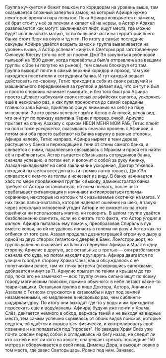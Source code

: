 Группа кучкуется и бежит пешком по коридорам на уровень выше, там оказывается сложный запертый замок, на который Афиире нужно некоторое время и пара попыток. Пока Афиира ковыряется с замком, её брат стоит у неё за плечом и капает ей на нервы, а Астор и Азахал развлекаются как могут: заклинивают лифт, ищут места, где можно будет использовать магию, тк по большей части на территории всего банка стоит блок на оную и тд и тп. 
По итогу в самые последние секунды Афиире удаётся вскрыть замок и группа вываливается на уровень выше, а Астор успевает кинуть в Светорыцаря заготовленную Силовую Клетку (это на неё он просил Джо'Эл закупиться рубиновой пыльцой на 1500 деняг, когда перевёртыш был/а отправлен/а за вещами группы к Эре (и попутно на рынок)), тем самым блокируя его там. 
Группа выходит почти в самый верхний коридор и проход, там уже находятся посетители и сотрудники банка. И тут каждый решает действовать по-своему, Тетис приходит в себя из своих раздумий и машинального передвижения за группой и делает вид, что он тут и был и просто спокойно начинает выходить, и без того быстрая Афиира просто щёлкает каблуками своих новых эльфийских сапогов, ускоряясь ещё в несколько раз, и как пуля проносится до самой середины главного зала Банка, привлекая фокус внимания на себя на пару мгновений. За это время успевает выйти Астор с Анникой, делая вид, что они тут по приказу капитана Карии и провер_очкой, Ариулис прыгает на спину Азахалу с криком НЕСИ МЕНЯ МОЙ РАБ, Тетис плюёт на пол и тоже _ускоряется_, оказываясь сначала вровень с Афиирой, а потом они оба просто выбегают из Банка наружу в разные стороны, Афиира налево, Тетис направо. Афиира ныряет в тени дерева, растущего у банка и переходящие в тени от стены самого банка, и сливается с ними, параллельно связываясь с Мраком и прося его найти её и приблизиться. 
Астор пытается обманывать сотрудников банка, сначала успешно, а потом нет, и волочит с собой за руку Аннику, Азахал накладывает на себя заклинание ускорения, Доктор тяжёлой походкой пытается всех догнать (и громко латно топает), Джо'Эл сливается с кем-то из толпы и исчезает из виду. 
В банке начинается хаос по мере продвижения группы к выходу, администратор банка требует от Астора остановиться, но всем плевать, после чего срабатывает сигнализация и начинают активироваться големы-охранники, некоторые из которых так называемые охотники на магов. У них такая палка-хваталка, которая надевает ошейник на шею, в такую через несколько мгновений угодит Астор и не сможет из-за этого ошейника ни использовать магию, ни говорить. В целом группе удаётся безболезненно свинтить, если не считать того факта, что Астор _угодил в капкан_. Афиира пыталась ему помочь, преобразовав Спираль в лук вместо копья, но ей не удалось попасть в голема ни разу и Астор как-то отбился от того сам. Азахал проделал дезинтеграцией огромную дыру в одной из двух створок гигантских дверей в Банк. 
Лонгсторишорт, но группа успешно сваливает из банка в переулки. Афиира и Мрак в одну сторону, Ариулис в другую, все остальные в третью — они разбегаются сначала кто куда, но потом находят друг друга.
Афиира двигается по улицам города в сторону Храма Слёз, как и обсуждалось с её попутчиками ранее, там их точка встречи (ускорившись сапожками, добирается минут за 7). Ариулис прыгает по теням и крышам до тех пор, пока его не замечают — всю группу очень сильно ищут по всему городу магическим поиском, помимо обычного: в небе летают какие-то твари-сыщики. 
Остальная группа в лице Доктора, Астора, Анники и Азахала с Тетисом спускаются в катакомбы и идут под землёй незамеченными, но медленнее в несколько раз, чем сиблинги-шадаркаи-дроу. По итогу они выходят где-то у воды и им приходится пересекать ещё и воду/каналы. 
Афиира, будучи уже почти у Храма Слёз, двигается немного в обход, держась теней и не выходя на видные места, тем самым успешно скрываясь от обоих видов поисков, которые ведутся, ей удаётся и скрываться физически, и контролировать своё сознание и не попадаться под "просвет". Но завидев Храм Слёз уже почти совсем перед собой и оглядываясь на бегу назад, не следит ли кто за ней и нет ли кого на хвосте, она решает срезать последние 150 метров и оборачивается в свой плащ Дименш Дора, а выходит ровно в том месте, где завис Светорыцарь. Ровно под ним. 
Занавес. 